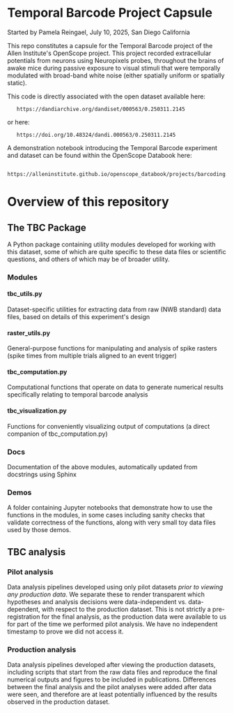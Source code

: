 # Temporal Barcode Project Capsule  
Started by Pamela Reingael, July 10, 2025, San Diego California

This repo constitutes a capsule for the Temporal Barcode project of the Allen Institute's OpenScope project. This project recorded extracellular potentials from neurons using Neuropixels probes, throughout the brains of awake mice during passive exposure to visual stimuli that were temporally modulated with broad-band white noise (either spatially uniform or spatially static).

This code is directly associated with the open dataset available here:

       https://dandiarchive.org/dandiset/000563/0.250311.2145

or here:

       https://doi.org/10.48324/dandi.000563/0.250311.2145

A demonstration notebook introducing the Temporal Barcode experiment and dataset can be found within the OpenScope Databook here:

       https://alleninstitute.github.io/openscope_databook/projects/barcoding.html

# Overview of this repository  
## The TBC Package  
A Python package containing utility modules developed for working with this dataset, some of which are quite specific to these data files or scientific questions, and others of which may be of broader utility.

### Modules  
#### tbc_utils.py         
   Dataset-specific utilities for extracting data from raw (NWB standard) data files, based on details of this experiment's design  
#### raster_utils.py      
   General-purpose functions for manipulating and analysis of spike rasters (spike times from multiple trials aligned to an event trigger)  
#### tbc_computation.py   
   Computational functions that operate on data to generate numerical results specifically relating to temporal barcode analysis  
#### tbc_visualization.py 
   Functions for conveniently visualizing output of computations (a direct companion of tbc_computation.py)  

### Docs  
Documentation of the above modules, automatically updated from docstrings using Sphinx  

### Demos  
A folder containing Jupyter notebooks that demonstrate how to use the functions in the modules, in some cases including sanity checks that validate correctness of the functions, along with very small toy data files used by those demos.

## TBC analysis  
### Pilot analysis  
Data analysis pipelines developed using only pilot datasets *prior to viewing any production data*. We separate these to render transparent which hypotheses and analysis decisions were data-independent vs. data-dependent, with respect to the production dataset. This is not strictly a pre-registration for the final analysis, as the production data were available to us for part of the time we performed pilot analysis. We have no independent timestamp to prove we did not access it.

### Production analysis  
Data analysis pipelines developed after viewing the production datasets, including scripts that start from the raw data files and reproduce the final numerical outputs and figures to be included in publications. Differences between the final analysis and the pilot analyses were added after data were seen, and therefore are at least potentially influenced by the results observed in the production dataset.

